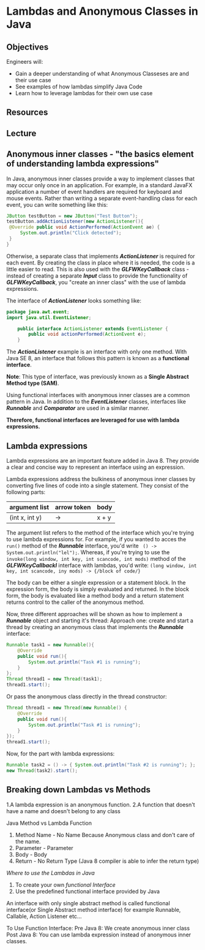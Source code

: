 # Lambdas and Anonymous Classes in Java

## Objectives
Engineers will: 
- Gain a deeper understanding of what Anonymous Classeses are and their use case
- See examples of how lambdas simplify Java Code
- Learn how to leverage lambdas for their own use case

## Resources 

## Lecture

## Anonymous inner classes - "the basics element of understanding lambda expressions"

In Java, anonymous inner classes provide a way to implement classes that may occur only once in an application. For example, in a standard JavaFX application a number of event handlers are required for keyboard and mouse events. Rather than writing a separate event-handling class for each event, you can write something like this:

```java
JButton testButton = new JButton("Test Button");
testButton.addActionListener(new ActionListener(){
 @Override public void ActionPerformed(ActionEvent ae) {
     System.out.println("Click detected");
 }
}
```

Otherwise, a separate class that implements _**ActionListener**_ is required for each event. By creating the class in place where it is needed, the code is a little easier to read. This is also used with the _**GLFWKeyCallback**_ class - instead of creating a separate _**Input**_ class to provide the functionality of _**GLFWKeyCallback**_, you "create an inner class" with the use of lambda expressions.

The interface of _**ActionListener**_ looks something like:

```java
package java.awt.event;
import java.util.EventListener;

    public interface ActionListener extends EventListener {
        public void actionPerformed(ActionEvent e);
    }
```

The _**ActionListener**_ example is an interface with only one method. With Java SE 8, an interface that follows this pattern is known as a **functional interface**.

**Note**: This type of interface, was previously known as a **Single Abstract Method type (SAM)**.

Using functional interfaces with anonymous inner classes are a common pattern in Java. In addition to the _**EventListener**_ classes, interfaces like _**Runnable**_ and _**Comparator**_ are used in a similar manner.

**Therefore, functional interfaces are leveraged for use with lambda expressions.**

## Lambda expressions
Lambda expressions are an important feature added in Java 8. They provide a clear and concise way to represent an interface using an expression. 

Lambda expressions address the bulkiness of anonymous inner classes by converting five lines of code into a single statement. They consist of the following parts:

| argument list | arrow token | body |
| ------------- | ----------- | ---- |
| (int x, int y)|     ->      | x + y|

The argument list refers to the method of the interface which you're trying to use lambda expressions for. For example, if you wanted to acces the `run()` method of the _**Runnable**_ interface, you'd write ` () -> System.out.println("lel");`. Whereas, if you're trying to use the `invoke(long window, int key, int scancode, int mods)` method of the _**GLFWKeyCallbackI**_ interface with lambdas, you'd write: `(long window, int key, int scancode, iny mods) -> {/block of code/}`

The body can be either a single expression or a statement block. In the expression form, the body is simply evaluated and returned. In the block form, the body is evaluated like a method body and a return statement returns control to the caller of the anonymous method.

Now, three different approaches will be shown as how to implement a _**Runnable**_ object and starting it's thread:
Approach one: create and start a thread by creating an anonymous class that implements the _**Runnable**_ interface:
```java
Runnable task1 = new Runnable(){
    @Override
    public void run(){
        System.out.println("Task #1 is running");
    }
};
Thread thread1 = new Thread(task1);
thread1.start();
```

Or pass the anonymous class directly in the thread constructor:
```java
Thread thread1 = new Thread(new Runnable() {
    @Override
    public void run(){
        System.out.println("Task #1 is running");
    }
});
thread1.start();
```

Now, for the part with lambda expressions:
```java
Runnable task2 = () -> { System.out.println("Task #2 is running"); };
new Thread(task2).start();
```

## Breaking down Lambdas vs Methods 
1.A lambda expression is an anonymous function.
2.A function that doesn't have a name and doesn't belong to any class

Java Method vs Lambda Function
1. Method Name - No Name Because Anonymous class and don't care of the name.
2. Parameter - Parameter
3. Body - Body
4. Return - No Return Type (Java 8 compiler is able to infer the return type)

*Where to use the Lambdas in Java*
1. To create your own *functional Interface*
2. Use the predefined functional interface provided by Java

An interface with only single abstract method is called functional interface(or Single Abstract method interface) for example Runnable, Callable, Action Listener etc...

To Use Function Interface:
Pre Java 8: We create anonymous inner class
Post Java 8: You can use lambda expression instead of anonymous inner classes.